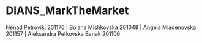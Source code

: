 # DIANS_MarkTheMarket
Nenad Petrovikj 201170 | Bojana Mishkovska 201048 | Angela Mladenovska 201157 | Aleksandra Petkovska Banak 201106
